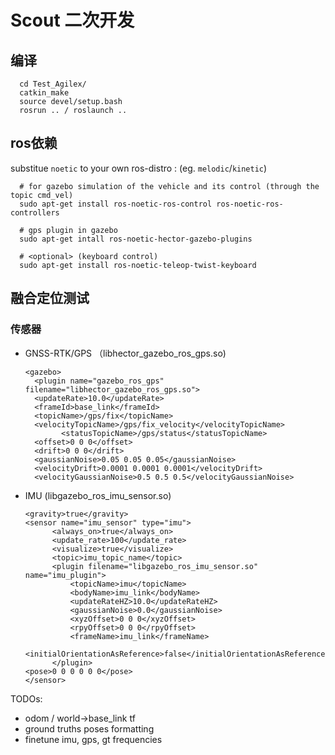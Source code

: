 # Scout 二次开发

## 编译

      cd Test_Agilex/
      catkin_make
      source devel/setup.bash
      rosrun .. / roslaunch .. 

## ros依赖
substitue `noetic` to your own ros-distro : (eg. `melodic`/`kinetic`)

      # for gazebo simulation of the vehicle and its control (through the topic cmd_vel) 
      sudo apt-get install ros-noetic-ros-control ros-noetic-ros-controllers

      # gps plugin in gazebo
      sudo apt-get intall ros-noetic-hector-gazebo-plugins

      # <optional> (keyboard control)
      sudo apt-get install ros-noetic-teleop-twist-keyboard

## 融合定位测试

### 传感器
- GNSS-RTK/GPS （libhector_gazebo_ros_gps.so)


      <gazebo>
        <plugin name="gazebo_ros_gps" filename="libhector_gazebo_ros_gps.so">
  	    <updateRate>10.0</updateRate>
  	    <frameId>base_link</frameId>
  	    <topicName>/gps/fix</topicName>
  	    <velocityTopicName>/gps/fix_velocity</velocityTopicName>
              <statusTopicName>/gps/status</statusTopicName>
  	    <offset>0 0 0</offset>
  	    <drift>0 0 0</drift>
  	    <gaussianNoise>0.05 0.05 0.05</gaussianNoise>
  	    <velocityDrift>0.0001 0.0001 0.0001</velocityDrift>
  	    <velocityGaussianNoise>0.5 0.5 0.5</velocityGaussianNoise>
  	</plugin>
    </gazebo>

- IMU (libgazebo_ros_imu_sensor.so)

      <gravity>true</gravity>
      <sensor name="imu_sensor" type="imu">
            <always_on>true</always_on>
            <update_rate>100</update_rate>
            <visualize>true</visualize>
            <topic>imu_topic_name</topic>
            <plugin filename="libgazebo_ros_imu_sensor.so" name="imu_plugin">
                <topicName>imu</topicName>
                <bodyName>imu_link</bodyName>
                <updateRateHZ>10.0</updateRateHZ>
                <gaussianNoise>0.0</gaussianNoise>
                <xyzOffset>0 0 0</xyzOffset>
                <rpyOffset>0 0 0</rpyOffset>
                <frameName>imu_link</frameName>
                <initialOrientationAsReference>false</initialOrientationAsReference>
            </plugin>
      <pose>0 0 0 0 0 0</pose>
      </sensor>


TODOs: 

- odom / world->base_link tf
- ground truths poses formatting
- finetune imu, gps, gt frequencies
